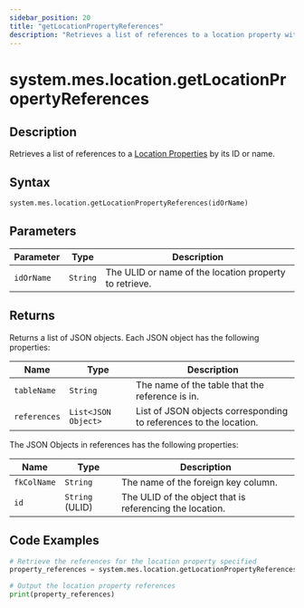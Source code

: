 ```yaml
---
sidebar_position: 20
title: "getLocationPropertyReferences"
description: "Retrieves a list of references to a location property with the given ID or path."
---
```


# system.mes.location.getLocationPropertyReferences

## Description

Retrieves a list of references to a [Location Properties](../../data-model/location-model/location-property) by its ID or name.

## Syntax
```python
system.mes.location.getLocationPropertyReferences(idOrName)
```

## Parameters

| Parameter  | Type     | Description                                            |
|------------|----------|--------------------------------------------------------|
| `idOrName` | `String` | The ULID or name of the location property to retrieve. |

## Returns

Returns a list of JSON objects. Each JSON object has the following properties:

| Name         | Type                 | Description                                                        |
|--------------|----------------------|--------------------------------------------------------------------|
| `tableName`  | `String`             | The name of the table that the reference is in.                    |
| `references` | `List<JSON Object>`  | List of JSON objects corresponding to references to the location.  |

The JSON Objects in references has the following properties:

| Name        | Type            | Description                                              |
|-------------|-----------------|----------------------------------------------------------|
| `fkColName` | `String`        | The name of the foreign key column.                      |
| `id`        | `String` (ULID) | The ULID of the object that is referencing the location. |

## Code Examples

```python
# Retrieve the references for the location property specified
property_references = system.mes.location.getLocationPropertyReferences('Cows')

# Output the location property references
print(property_references)
```